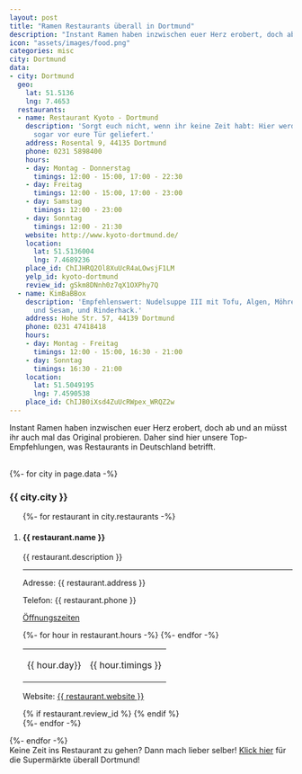 ```yaml
---
layout: post
title: "Ramen Restaurants überall in Dortmund"
description: "Instant Ramen haben inzwischen euer Herz erobert, doch ab und an müsst ihr auch mal das Original probieren. Daher sind hier unsere Top-Empfehlungen, was Restaurants in Dortmund betrifft."
icon: "assets/images/food.png"
categories: misc
city: Dortmund
data:
- city: Dortmund
  geo:
    lat: 51.5136
    lng: 7.4653
  restaurants:
  - name: Restaurant Kyoto - Dortmund
    description: 'Sorgt euch nicht, wenn ihr keine Zeit habt: Hier werden die Ramen
      sogar vor eure Tür geliefert.'
    address: Rosental 9, 44135 Dortmund
    phone: 0231 5898400
    hours:
    - day: Montag - Donnerstag
      timings: 12:00 - 15:00, 17:00 - 22:30
    - day: Freitag
      timings: 12:00 - 15:00, 17:00 - 23:00
    - day: Samstag
      timings: 12:00 - 23:00
    - day: Sonntag
      timings: 12:00 - 21:30
    website: http://www.kyoto-dortmund.de/
    location:
      lat: 51.5136004
      lng: 7.4689236
    place_id: ChIJHRQ2Ol8XuUcR4aLOwsjF1LM
    yelp_id: kyoto-dortmund
    review_id: gSkm8DNnh0z7qX1OXPhy7Q
  - name: KimBaBBox
    description: 'Empfehlenswert: Nudelsuppe III mit Tofu, Algen, Möhren, Schnittlauch
      und Sesam, und Rinderhack.'
    address: Hohe Str. 57, 44139 Dortmund
    phone: 0231 47418418
    hours:
    - day: Montag - Freitag
      timings: 12:00 - 15:00, 16:30 - 21:00
    - day: Sonntag
      timings: 16:30 - 21:00
    location:
      lat: 51.5049195
      lng: 7.4590538
    place_id: ChIJB0iXsd4ZuUcRWpex_WRQZ2w
---
```

<p class="post_subtitle">Instant Ramen haben inzwischen euer Herz erobert, doch ab und an müsst ihr auch mal das Original probieren. Daher sind hier unsere Top-Empfehlungen, was Restaurants in Deutschland betrifft.</p>
<br />
<div id="outer_container">
<div id="restaurants">
   {%- for city in page.data -%}
  <h3>{{ city.city }}</h3>
  <ol>
    {%- for restaurant in city.restaurants -%}
      <li>
        <div class="restaurant_entry">
        <h4>{{ restaurant.name }}</h4>
        <p class="restaurant_description">{{ restaurant.description }}</p>
        <hr />
        <p class="restaurant_address">Adresse: {{ restaurant.address }}</p>
        <p>Telefon: {{ restaurant.phone }}</p>
        <p class="restaurant_hours"><u>Öffnungszeiten</u></p>
        <table class="hours">
        {%- for hour in restaurant.hours -%}
          <tr><td><p>{{ hour.day}}</p></td><td><p>{{ hour.timings }}</p></td></tr>
        {%- endfor -%}
        </table>
        <p class="restaurant_web">Website: <a href="{{ restaurant.website }}">{{ restaurant.website }}</a></p>
        </div>
        {% if restaurant.review_id %}
        <span class="yelp-review" data-review-id="{{restaurant.review_id}}" data-hostname="www.yelp.de"></span>   
        {% endif %}   
     </li>
    {%- endfor -%}
  </ol>
  {%- endfor -%}
 </div>
</div>
Keine Zeit ins Restaurant zu gehen? Dann mach lieber selber! <a href="/supermarkt/dortmund">Klick hier</a> für die Supermärkte überall Dortmund!